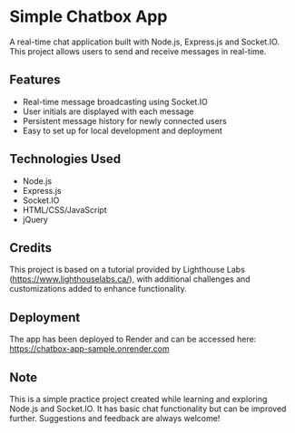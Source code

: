 # Simple Chatbox App
A real-time chat application built with Node.js, Express.js and Socket.IO. This project allows users to send and receive messages in real-time.

## Features
- Real-time message broadcasting using Socket.IO
- User initials are displayed with each message
- Persistent message history for newly connected users
- Easy to set up for local development and deployment

## Technologies Used
- Node.js
- Express.js
- Socket.IO
- HTML/CSS/JavaScript
- jQuery

## Credits
This project is based on a tutorial provided by Lighthouse Labs (https://www.lighthouselabs.ca/), with additional challenges and customizations added to enhance functionality.

## Deployment
The app has been deployed to Render and can be accessed here: https://chatbox-app-sample.onrender.com 

## Note
This is a simple practice project created while learning and exploring Node.js and Socket.IO. It has basic chat functionality but can be improved further.
Suggestions and feedback are always welcome!
